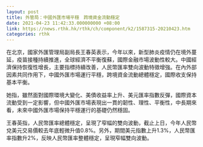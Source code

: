 ```yaml
---
layout: post
title: 外管局：中國外匯市場平穩　跨境資金流動穩定
date: 2021-04-23 11:42:33.000000000 +08:00
link: https://news.rthk.hk/rthk/ch/component/k2/1587315-20210423.htm
categories: rthk
---
```


在北京，國家外匯管理局副局長王春英表示，今年以來，新型肺炎疫情仍在境外蔓延，疫苗接種持續推進，全球經濟不平衡復蘇，國際金融市場波動性較大。中國經濟保持恢復性增長，主要指標持續改善，人民幣匯率雙向波動特徵增強。在內外部因素共同作用下，中國外匯市場運行平穩，跨境資金流動總體穩定，國際收支保持基本平衡。

她指，雖然面對國際環境大變化、美債收益率上升、美元匯率指數反彈，國際資本流動受到一定影響，但中國外匯市場表現出一貫的韌性、理性、平衡性，中長期來看，未來中國外匯市場保持平穩運行的基礎仍然穩固。

王春英指，人民幣匯率總體穩定，呈現了窄幅的雙向波動，截止上日，今年人民幣兌美元交易價較去年底輕微升值0.8%。另外，期間美元指數上升1.3%，人民幣匯率指數升2%，反映人民幣匯率整體穩定，呈現窄幅雙向波動。
